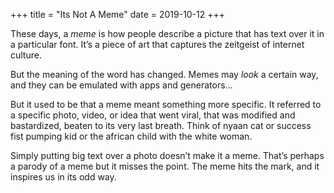 +++
title = "Its Not A Meme"
date = 2019-10-12
+++

These days, a _meme_ is how people describe a picture that has text over it in a particular font. It&#8217;s a piece of art that captures the zeitgeist of internet culture. 

But the meaning of the word has changed. Memes may _look_ a certain way, and they can be emulated with apps and generators&#8230;

But it used to be that a meme meant something more specific. It referred to a specific photo, video, or idea that went viral, that was modified and bastardized, beaten to its very last breath. Think of nyaan cat or success fist pumping kid or the african child with the white woman. 

Simply putting big text over a photo doesn&#8217;t make it a meme. That&#8217;s perhaps a parody of a meme but it misses the point. The meme hits the mark, and it inspires us in its odd way.